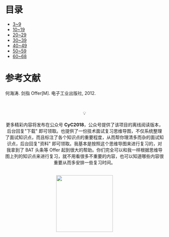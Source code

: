 

# 目录

- [3\~9](剑指%20Offer%20题解%20-%203\~9.md)
- [10\~19](剑指%20Offer%20题解%20-%2010\~19.md)
- [20\~29](剑指%20Offer%20题解%20-%2020\~29.md)
- [30\~39](剑指%20Offer%20题解%20-%2030\~39.md)
- [40\~49](剑指%20Offer%20题解%20-%2040\~49.md)
- [50\~59](剑指%20Offer%20题解%20-%2050\~59.md)
- [60\~68](剑指%20Offer%20题解%20-%2060\~68.md)

# 参考文献

何海涛. 剑指 Offer[M]. 电子工业出版社, 2012.




</br><div align="center">💡 </br></br> 更多精彩内容将发布在公众号 **CyC2018**，公众号提供了该项目的离线阅读版本，后台回复"下载" 即可领取。也提供了一份技术面试复习思维导图，不仅系统整理了面试知识点，而且标注了各个知识点的重要程度，从而帮你理清多而杂的面试知识点，后台回复"资料" 即可领取。我基本是按照这个思维导图来进行复习的，对我拿到了 BAT 头条等 Offer 起到很大的帮助。你们完全可以和我一样根据思维导图上列的知识点来进行复习，就不用看很多不重要的内容，也可以知道哪些内容很重要从而多安排一些复习时间。</div></br>
<div align="center"><img width="180px" src="https://cyc-1256109796.cos.ap-guangzhou.myqcloud.com/%E5%85%AC%E4%BC%97%E5%8F%B7.jpg"></img></div>
